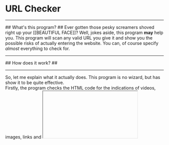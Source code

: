 # URL Checker

<hr>
## What's this program? ##
  Ever gotten those pesky screamers shoved right up your [[BEAUTIFUL FACE]]?
  Well, jokes aside, this program <b>may</b> help you.
  This program will scan any valid URL you give it and
  show you the possible risks of actually entering the website.
  You can, of course specify <i>almost</i> everything to check for.
<hr>
## How does it work? ##
<hr>
  So, let me explain what it actually does.
  This program is no wizard, but has show it to be quite effective.
<br>
  Firstly, the program checks the HTML code for the indications of
  videos, images, links and <iframe>'s.
  (You can specify whether videos/images SHOULD NOT be present on the
  website.)
  By specifying that, you tell the program all of the possible red flags.
  By checking all of the elements, it determines whether it'd be a good
  idea to visit this website.
<br>
<hr>
**Hardcoded checked elements**
<hr>
*These are the elements that the program checks*
* a-tags that contain a href
* img-tags
* iframe-tags
* video-tags
  * video-tags that have the "loop" property
